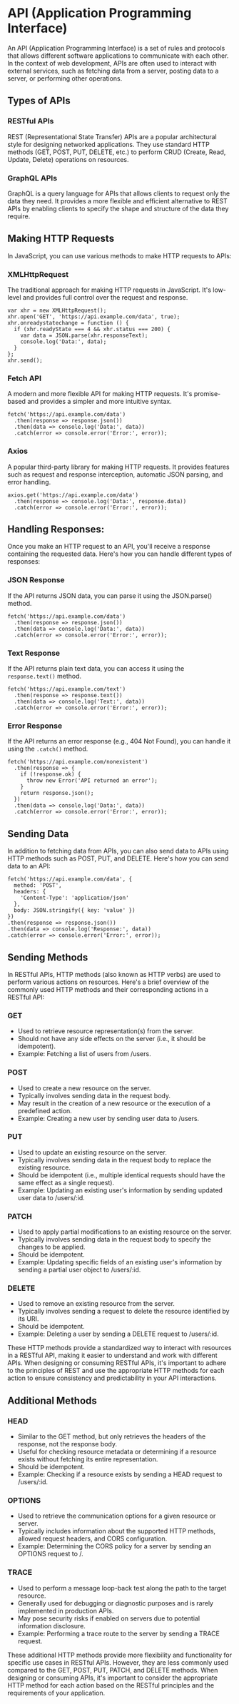 # API (Application Programming Interface)

An API (Application Programming Interface) is a set of rules and protocols that allows different software applications to communicate with each other. In the context of web development, APIs are often used to interact with external services, such as fetching data from a server, posting data to a server, or performing other operations.


## Types of APIs 

### RESTful APIs

REST (Representational State Transfer) APIs are a popular architectural style for designing networked applications. They use standard HTTP methods (GET, POST, PUT, DELETE, etc.) to perform CRUD (Create, Read, Update, Delete) operations on resources.

### GraphQL APIs

GraphQL is a query language for APIs that allows clients to request only the data they need. It provides a more flexible and efficient alternative to REST APIs by enabling clients to specify the shape and structure of the data they require.



## Making HTTP Requests

In JavaScript, you can use various methods to make HTTP requests to APIs:

### XMLHttpRequest

The traditional approach for making HTTP requests in JavaScript. It's low-level and provides full control over the request and response.

```
var xhr = new XMLHttpRequest();
xhr.open('GET', 'https://api.example.com/data', true);
xhr.onreadystatechange = function () {
  if (xhr.readyState === 4 && xhr.status === 200) {
    var data = JSON.parse(xhr.responseText);
    console.log('Data:', data);
  }
};
xhr.send();
```


### Fetch API

A modern and more flexible API for making HTTP requests. It's promise-based and provides a simpler and more intuitive syntax.

```
fetch('https://api.example.com/data')
  .then(response => response.json())
  .then(data => console.log('Data:', data))
  .catch(error => console.error('Error:', error));
```


### Axios

A popular third-party library for making HTTP requests. It provides features such as request and response interception, automatic JSON parsing, and error handling.

```
axios.get('https://api.example.com/data')
  .then(response => console.log('Data:', response.data))
  .catch(error => console.error('Error:', error));
```



## Handling Responses:

Once you make an HTTP request to an API, you'll receive a response containing the requested data. Here's how you can handle different types of responses:


### JSON Response

If the API returns JSON data, you can parse it using the JSON.parse() method.

```
fetch('https://api.example.com/data')
  .then(response => response.json())
  .then(data => console.log('Data:', data))
  .catch(error => console.error('Error:', error));
```


### Text Response

If the API returns plain text data, you can access it using the `response.text()` method.

```
fetch('https://api.example.com/text')
  .then(response => response.text())
  .then(data => console.log('Text:', data))
  .catch(error => console.error('Error:', error));
```


### Error Response

If the API returns an error response (e.g., 404 Not Found), you can handle it using the `.catch()` method.

```
fetch('https://api.example.com/nonexistent')
  .then(response => {
    if (!response.ok) {
      throw new Error('API returned an error');
    }
    return response.json();
  })
  .then(data => console.log('Data:', data))
  .catch(error => console.error('Error:', error));
```



## Sending Data

In addition to fetching data from APIs, you can also send data to APIs using HTTP methods such as POST, PUT, and DELETE. Here's how you can send data to an API:

```
fetch('https://api.example.com/data', {
  method: 'POST',
  headers: {
    'Content-Type': 'application/json'
  },
  body: JSON.stringify({ key: 'value' })
})
.then(response => response.json())
.then(data => console.log('Response:', data))
.catch(error => console.error('Error:', error));
```

## Sending Methods

In RESTful APIs, HTTP methods (also known as HTTP verbs) are used to perform various actions on resources. Here's a brief overview of the commonly used HTTP methods and their corresponding actions in a RESTful API:

### GET

- Used to retrieve resource representation(s) from the server.
- Should not have any side effects on the server (i.e., it should be idempotent).
- Example: Fetching a list of users from /users.

### POST 

- Used to create a new resource on the server.
- Typically involves sending data in the request body.
- May result in the creation of a new resource or the execution of a predefined action.
- Example: Creating a new user by sending user data to /users.

### PUT

- Used to update an existing resource on the server.
- Typically involves sending data in the request body to replace the existing resource.
- Should be idempotent (i.e., multiple identical requests should have the same effect as a single request).
- Example: Updating an existing user's information by sending updated user data to /users/:id.

### PATCH

- Used to apply partial modifications to an existing resource on the server.
- Typically involves sending data in the request body to specify the changes to be applied.
- Should be idempotent.
- Example: Updating specific fields of an existing user's information by sending a partial user object to /users/:id.

### DELETE

- Used to remove an existing resource from the server.
- Typically involves sending a request to delete the resource identified by its URI.
- Should be idempotent.
- Example: Deleting a user by sending a DELETE request to /users/:id.


These HTTP methods provide a standardized way to interact with resources in a RESTful API, making it easier to understand and work with different APIs. When designing or consuming RESTful APIs, it's important to adhere to the principles of REST and use the appropriate HTTP methods for each action to ensure consistency and predictability in your API interactions.


## Additional Methods

### HEAD

- Similar to the GET method, but only retrieves the headers of the response, not the response body.
- Useful for checking resource metadata or determining if a resource exists without fetching its entire representation.
- Should be idempotent.
- Example: Checking if a resource exists by sending a HEAD request to /users/:id.

### OPTIONS

- Used to retrieve the communication options for a given resource or server.
- Typically includes information about the supported HTTP methods, allowed request headers, and CORS configuration.
- Example: Determining the CORS policy for a server by sending an OPTIONS request to /.

### TRACE

- Used to perform a message loop-back test along the path to the target resource.
- Generally used for debugging or diagnostic purposes and is rarely implemented in production APIs.
- May pose security risks if enabled on servers due to potential information disclosure.
- Example: Performing a trace route to the server by sending a TRACE request.

These additional HTTP methods provide more flexibility and functionality for specific use cases in RESTful APIs. However, they are less commonly used compared to the GET, POST, PUT, PATCH, and DELETE methods. When designing or consuming APIs, it's important to consider the appropriate HTTP method for each action based on the RESTful principles and the requirements of your application.
